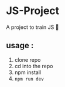 # JS-Project
A project to train JS :rocket:

## usage :

 1. clone repo
 2. cd into the repo
 3. npm install
 4. `npm run dev`
